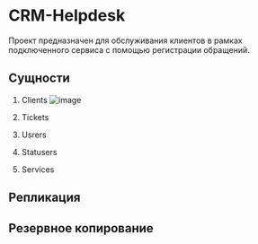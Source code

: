 # CRM-Helpdesk
Проект предназначен для обслуживания клиентов в рамках подключенного сервиса с помощью регистрации обращений.

## Сущности
1. Clients
![image](https://user-images.githubusercontent.com/49412112/174675891-903e81d4-1219-4c86-abb4-c724a3a1ecc1.png)

2. Tickets
3. Usrers
4. Statusers
5. Services 

## Репликация

## Резервное копирование
